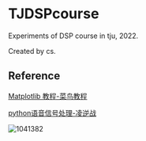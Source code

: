 # TJDSPcourse
Experiments of DSP course in tju, 2022.

Created by cs.
## Reference
[Matplotlib 教程-菜鸟教程](https://www.runoob.com/matplotlib/matplotlib-tutorial.html)

[python语音信号处理-凌逆战](https://www.cnblogs.com/LXP-Never/category/1408262.html)


![1041382](https://cdn.staticaly.com/gh/thunderbolt215/imagehosting@main/data/1041382.5g9edr0nupo0.webp)
